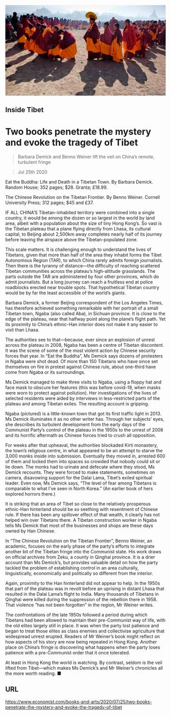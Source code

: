 ![](./images/20200725_BKP003_0.jpg)

## Inside Tibet

# Two books penetrate the mystery and evoke the tragedy of Tibet

> Barbara Demick and Benno Weiner lift the veil on China’s remote, turbulent fringe

> Jul 25th 2020

Eat the Buddha: Life and Death in a Tibetan Town. By Barbara Demick. Random House; 352 pages; $28. Granta; £18.99.

The Chinese Revolution on the Tibetan Frontier. By Benno Weiner. Cornell University Press; 312 pages; $45 and £37.

IF ALL CHINA’S Tibetan-inhabited territory were combined into a single country, it would be among the dozen or so largest in the world by land area, albeit with a population about the size of tiny Hong Kong’s. So vast is the Tibetan plateau that a plane flying directly from Lhasa, its cultural capital, to Beijing about 2,500km away completes nearly half of its journey before leaving the airspace above the Tibetan-populated zone.

This scale matters. It is challenging enough to understand the lives of Tibetans, given that more than half of the area they inhabit forms the Tibet Autonomous Region (TAR), to which China rarely admits foreign journalists. Then there is the tyranny of distance—the difficulty of reaching scattered Tibetan communities across the plateau’s high-altitude grasslands. The parts outside the TAR are administered by four other provinces, which do admit journalists. But a long journey can reach a fruitless end at police roadblocks erected near trouble spots. That hypothetical Tibetan country would be by far the least accessible of the world’s giants.

Barbara Demick, a former Beijing correspondent of the Los Angeles Times, has therefore achieved something remarkable with her portrait of a small Tibetan town, Ngaba (also called Aba), in Sichuan province. It is close to the edge of the plateau, near that halfway point along the plane’s flight path. Yet its proximity to China’s ethnic-Han interior does not make it any easier to visit than Lhasa.

The authorities see to that—because, ever since an explosion of unrest across the plateau in 2008, Ngaba has been a centre of Tibetan discontent. It was the scene of some of the most violent action by Chinese security forces that year. In “Eat the Buddha”, Ms Demick says dozens of protesters in Ngaba were shot dead. Of more than 150 Tibetans who have since set themselves on fire in protest against Chinese rule, about one-third have come from Ngaba or its surroundings.

Ms Demick managed to make three visits to Ngaba, using a floppy hat and face mask to obscure her features (this was before covid-19, when masks were worn to protect against pollution). Her investigations of the lives of selected residents were aided by interviews in less-restricted parts of the plateau and among Tibetan exiles. The resulting account is gripping.

Ngaba (pictured) is a little-known town that got its first traffic light in 2013. Ms Demick illuminates it as no other writer has. Through her subjects’ eyes, she describes its turbulent development from the early days of the Communist Party’s control of the plateau in the 1950s to the unrest of 2008 and its horrific aftermath as Chinese forces tried to crush all opposition.

For weeks after that upheaval, the authorities blockaded Kirti monastery, the town’s religious centre, in what appeared to be an attempt to starve the 3,000 monks inside into submission. Eventually they moved in, arrested 600 of them and locked them into spaces so crowded that nobody could sit or lie down. The monks had to urinate and defecate where they stood, Ms Demick recounts. They were forced to make statements, sometimes on camera, disavowing support for the Dalai Lama, Tibet’s exiled spiritual leader. Even now, Ms Demick says, “The level of fear among Tibetans is comparable to what I’ve seen in North Korea.” (An earlier book of hers explored horrors there.)

It is striking that an area of Tibet so close to the relatively prosperous ethnic-Han hinterland should be so seething with resentment of Chinese rule. If there has been any spillover effect of that wealth, it clearly has not helped win over Tibetans there. A Tibetan construction worker in Ngaba tells Ms Demick that most of the businesses and shops are these days owned by Han Chinese.

In “The Chinese Revolution on the Tibetan Frontier”, Benno Weiner, an academic, focuses on the early phase of the party’s efforts to integrate another bit of the Tibetan fringe into the Communist state. His work draws on official archives from Zeku, a county in Qinghai province. It is a drier account than Ms Demick’s, but provides valuable detail on how the party tackled the problem of establishing control in an area culturally, linguistically, economically and politically so different from the interior.

Again, proximity to the Han hinterland did not appear to help. In the 1950s that part of the plateau was in revolt before an uprising in distant Lhasa that resulted in the Dalai Lama’s flight to India. Many thousands of Tibetans in Qinghai were killed during the suppression of the rebellion there in 1958. That violence “has not been forgotten” in the region, Mr Weiner writes.

The confrontations of the late 1950s followed a period during which Tibetans had been allowed to maintain their pre-Communist way of life, with the old elites largely still in place. It was when the party lost patience and began to treat those elites as class enemies and collectivise agriculture that widespread unrest erupted. Readers of Mr Weiner’s book might reflect on how aspects of his story are now being repeated in Hong Kong. Another place on China’s fringe is discovering what happens when the party loses patience with a pre-Communist order that it once tolerated.

At least in Hong Kong the world is watching. By contrast, seldom is the veil lifted from Tibet—which makes Ms Demick’s and Mr Weiner’s chronicles all the more worth reading. ■

## URL

https://www.economist.com/books-and-arts/2020/07/25/two-books-penetrate-the-mystery-and-evoke-the-tragedy-of-tibet
